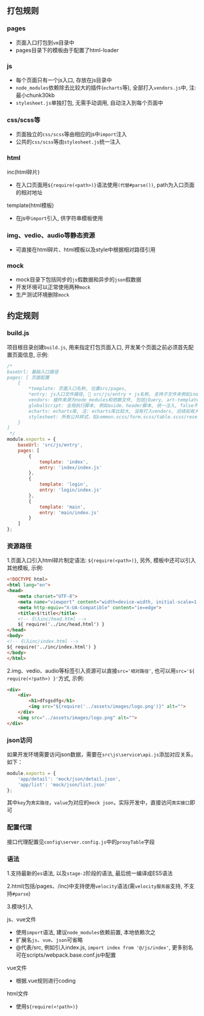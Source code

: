 ## 打包规则

### pages

- 页面入口打包到`vm`目录中
- pages目录下的模板由于配置了html-loader

### js

- 每个页面只有一个js入口, 存放在js目录中
- `node_modules`依赖除去比较大的插件(`echarts`等), 全部打入`vendors.js`中, 注: 最小chunk30kb
- `stylesheet.js`单独打包, 无需手动调用, 自动注入到每个页面中

### css/scss等

- 页面独立的`css/scss`等由相应的js中`import`注入
- 公共的`css/scss`等由`stylesheet.js`统一注入

### html

inc(html碎片)

- 在入口页面用`${require(<path>)}`语法使用`(代替#parse())`, path为入口页面的相对地址

template(html模板)

- 在js中`import`引入, 供字符串模板使用

### img、vedio、audio等静态资源

- 可直接在html碎片、html模板以及style中根据相对路径引用

### mock

- mock目录下包括同步的`js`假数据和异步的`json`假数据
- 开发环境可以正常使用两种`mock`
- 生产测试环境删除`mock`

## 约定规则

### build.js
项目根目录创建`build.js`, 用来指定打包页面入口, 开发某个页面之前必须首先配置页面信息, 示例: 

```js
/* 
baseUrl: 基础入口路径
pages: [ 页面配置
    {
        *template: 页面入口名称, 位置src/pages,
        *entry: js入口文件路径, 🌰 src/js/entry + js名称, 支持子文件夹例如index/index.js会自动生成index目录,
        vendors: 插件来源为node_modules和依赖文件, 包括jQuery, art-template等, 默认引入, false不引入
        globalScript: 全局执行脚本, 例如aside、header脚本, 统一注入, false不引入
        echarts: echarts库, 注: echarts库比较大, 没有打入vendors, 后续如有大型插件需要单独引用的需修改配置,
        stylesheet: 所有公共样式，如common.scss/form.scss/table.scss/reset.scss等, 默认引入, 为false时不引入
    }
]
 */
module.exports = {
    baseUrl: 'src/js/entry',
    pages: [
        {
            template: 'index',
            entry: 'index/index.js'
        },
        {
            template: 'login',
            entry: 'login/index.js'
        },
        {
            template: 'main',
            entry: 'main/index.js'
        }
    ]
};
```

### 资源路径

1.页面入口引入html碎片制定语法: `${require(<path>)}`, 另外, 模板中还可以引入其他模板, 示例: 

```html
<!DOCTYPE html>
<html lang="en">
<head>
    <meta charset="UTF-8">
    <meta name="viewport" content="width=device-width, initial-scale=1.0">
    <meta http-equiv="X-UA-Compatible" content="ie=edge">
    <title>$!title</title>
    <!-- 引入inc/head.html -->
    ${ require('../inc/head.html') }
</head>
<body>
<!-- 引入inc/index.html -->
${ require('../inc/index.html') }
</body>
</html>
```

2.img、vedio、audio等标签引入资源可以直接`src='相对路径'`, 也可以用`src='${ require(<!path>) }'`方式, 示例: 

```html
<div>
    <div>
        <h1>dfsgsdfg</h1>
        <img src="${require('../assets/images/logo.png')}" alt="">
    </div>
    <img src="../assets/images/logo.png" alt="">
</div>
```

### json访问
如果开发环境需要访问json数据，需要在`src\js\service\api.js`添加对应关系，如下：
```javascript
module.exports = {
    'app/detail': 'mock/json/detail.json',
    'app/list': 'mock/json/list.json'
};
```
其中`key`为`真实路径`，`value`为对应的`mock json`，实际开发中，直接访问`真实接口`即可

### 配置代理
接口代理配置见`config\server.config.js`中的`proxyTable`字段

### 语法

1.支持最新的`es`语法, 以及`stage-2`阶段的语法, 最后统一编译成ES5语法

2.html(包括/pages、/inc)中支持使用`velocity`语法(需`velocity服务器`支持, 不支持`#parse`)

3.模块引入

js、vue文件
- 使用`import`语法, 建议`node_modules`依赖前置, 本地依赖次之
- 扩展名`js`、`vue`、`json`可省略
- @代表/src, 例如引入index.js, `import index from '@/js/index'`, 更多别名可在scripts/webpack.base.conf.js中配置

vue文件
- 根据.vue规则进行coding

html文件
- 使用`${require(<!path>)}`